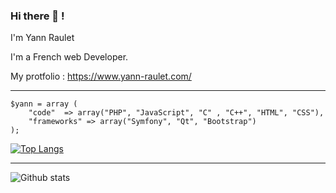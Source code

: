 ### Hi there 👋 ! 

<p>I'm Yann Raulet</p>
<p>I'm a French web Developer.</p>

My protfolio : https://www.yann-raulet.com/

*********************
```
$yann = array (
    "code"  => array("PHP", "JavaScript", "C" , "C++", "HTML", "CSS"),
    "frameworks" => array("Symfony", "Qt", "Bootstrap")
);
```

[![Top Langs](https://github-readme-stats.vercel.app/api/top-langs/?username=YannRaulet&layout=compact)](https://github.com/anuraghazra/github-readme-stats)

*********************

![Github stats](https://github-readme-stats.vercel.app/api?username=YannRaulet)


<!--
**YannRaulet/YannRaulet** is a ✨ _special_ ✨ repository because its `README.md` (this file) appears on your GitHub profile.

Here are some ideas to get you started:

- 🔭 I’m currently working on ...
- 🌱 I’m currently learning ...
- 👯 I’m looking to collaborate on ...
- 🤔 I’m looking for help with ...
- 💬 Ask me about ...
- 📫 How to reach me: ...
- 😄 Pronouns: ...
- ⚡ Fun fact: ...
-->


